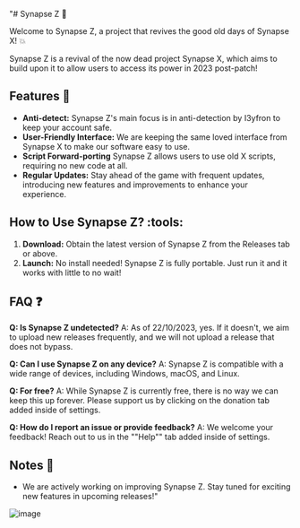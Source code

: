 "# Synapse Z :rocket:

Welcome to Synapse Z, a project that revives the good old days of Synapse X! :boom:

Synapse Z is a revival of the now dead project Synapse X, which aims to build upon it to allow users to access its power in 2023 post-patch!

## Features :star2:

- **Anti-detect:** Synapse Z's main focus is in anti-detection by I3yfron to keep your account safe.
- **User-Friendly Interface:** We are keeping the same loved interface from Synapse X to make our software easy to use.
- **Script Forward-porting** Synapse Z allows users to use old X scripts, requiring no new code at all.
- **Regular Updates:** Stay ahead of the game with frequent updates, introducing new features and improvements to enhance your experience.

## How to Use Synapse Z? :tools:

1. **Download:** Obtain the latest version of Synapse Z from the Releases tab or above.
2. **Launch:** No install needed! Synapse Z is fully portable. Just run it and it works with little to no wait! 

## FAQ :question:

**Q: Is Synapse Z undetected?**
A: As of 22/10/2023, yes. If it doesn't, we aim to upload new releases frequently, and we will not upload a release that does not bypass.

**Q: Can I use Synapse Z on any device?**
A: Synapse Z is compatible with a wide range of devices, including Windows, macOS, and Linux.

**Q: For free?**
A: While Synapse Z is currently free, there is no way we can keep this up forever. Please support us by clicking on the donation tab added inside of settings.

**Q: How do I report an issue or provide feedback?**
A: We welcome your feedback! Reach out to us in the ""Help"" tab added inside of settings.

## Notes :pencil:

- We are actively working on improving Synapse Z. Stay tuned for exciting new features in upcoming releases!"						
		
![image](https://github.com/goldberguffy/SynapseZ/assets/149868489/2332abd4-932e-4d28-b75b-ef8d5fa65748)
